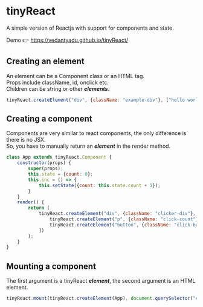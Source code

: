 # tinyReact
A simple version of Reactjs with support for components and state.  

  
Demo 👉 https://vedantyadu.github.io/tinyReact/
  
  

## Creating an element ##
An element can be a Component class or an HTML tag.  
Props include className, id, onclick etc.  
Children can be string or other ***elements***.
```js
tinyReact.createElement("div", {className: "example-div"}, ["hello world"]);
```

## Creating a component ##
Components are very similar to react components, the only difference is there is no JSX.  
So, you have to manually return an ***element*** in the render method.
```js
class App extends tinyReact.Component {
    constructor(props) {
        super(props);
        this.state = {count: 0};
        this.inc = () => {
            this.setState({count: this.state.count + 1});
        }
    }
    render() {
        return (
            tinyReact.createElement("div", {className: "clicker-div"}, [
                tinyReact.createElement("p", {className: "click-count"}, [`${this.state.count}`]),
                tinyReact.createElement("button", {className: "click-button", onclick: this.inc}, ["+"])
            ])
        );
    }
}
```
  
## Mounting a component ##
The first argument is a tinyReact ***element***, the second argument is an HTML element.
```js
tinyReact.mount(tinyReact.createElement(App), document.querySelector("#root"));
```
